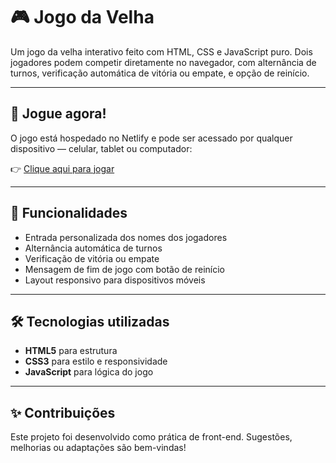 # 🎮 Jogo da Velha

Um jogo da velha interativo feito com HTML, CSS e JavaScript puro. Dois jogadores podem competir diretamente no navegador, com alternância de turnos, verificação automática de vitória ou empate, e opção de reinício.

---

## 📱 Jogue agora!

O jogo está hospedado no Netlify e pode ser acessado por qualquer dispositivo — celular, tablet ou computador:

 👉 [Clique aqui para jogar](https://jogo-da-velha-net.netlify.app/)


---

## 🧠 Funcionalidades

- Entrada personalizada dos nomes dos jogadores
- Alternância automática de turnos
- Verificação de vitória ou empate
- Mensagem de fim de jogo com botão de reinício
- Layout responsivo para dispositivos móveis

---

## 🛠️ Tecnologias utilizadas

- **HTML5** para estrutura
- **CSS3** para estilo e responsividade
- **JavaScript** para lógica do jogo

---

## ✨ Contribuições

Este projeto foi desenvolvido como prática de front-end. Sugestões, melhorias ou adaptações são bem-vindas!


